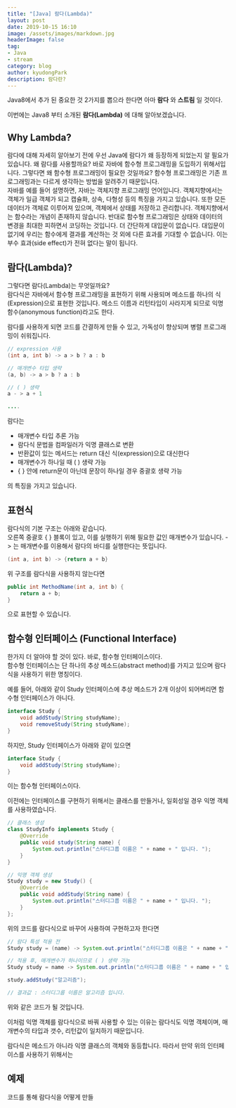 ```yaml
---
title: "[Java] 람다(Lambda)"
layout: post
date: 2019-10-15 16:10
image: /assets/images/markdown.jpg
headerImage: false
tag:
- Java
- stream
category: blog
author: kyudongPark
description: 람다란?
---
```


Java8에서 추가 된 중요한 것 2가지를 뽑으라 한다면 아마 **람다** 와 **스트림** 일 것이다. 

이번에는 Java8 부터 소개된 **람다(Lambda)** 에 대해 알아보겠습니다.  

## Why Lambda?

람다에 대해 자세히 알아보기 전에 우선 Java에 람다가 왜 등장하게 되었는지 알 필요가 있습니다. 왜 람다를 사용할까요? 바로 자바에 함수형 프로그래밍을 도입하기 위해서입니다. 
그렇다면 왜 함수형 프로그래밍이 필요한 것일까요? 함수형 프로그래밍은 기존 프로그래밍과는 다르게 생각하는 방법을 알려주기 때문입니다.  
자바를 예를 들어 설명하면, 자바는 객체지향 프로그래밍 언어입니다. 객체지향에서는 객체가 일급 객체가 되고 캡슐화, 상속, 다형성 등의 특징을 가지고 있습니다. 
또한 모든 데이터가 객체로 이루어져 있으며, 객체에서 상태를 저장하고 관리합니다. 객체지향에서는 함수라는 개념이 존재하지 않습니다. 반대로 함수형 프로그래밍은 상태와 데이터의 변경을 최대한 피하면서 코딩하는 것입니다. 더 간단하게 대입문이 없습니다. 
대입문이 없기에 우리는 함수에게 결과를 계산하는 것 외에 다른 효과를 기대할 수 없습니다.
이는 부수 효과(side effect)가 전혀 없다는 말이 됩니다.


## 람다(Lambda)?

그렇다면 람다(Lambda)는 무엇일까요?  
람다식은 자바에서 함수형 프로그래밍을 표현하기 위해 사용되며 메소드를 하나의 식(Expression)으로 표현한 것입니다. 메소드 이름과 리턴타입이 사라지게 되므로 익명함수(anonymous function)라고도 한다.

람다를 사용하게 되면 코드를 간결하게 만들 수 있고, 가독성이 향상되며 병렬 프로그래밍이 쉬워집니다. 

```java
// expression 사용 
(int a, int b) -> a > b ? a : b

// 매개변수 타입 생략 
(a, b) -> a > b ? a : b

// ( ) 생략
a - > a + 1

....
```

람다는 
* 매개변수 타입 추론 가능
* 람다식 문법을 컴파일러가 익명 클래스로 변환
* 반환값이 있는 메서드는 return 대신 식(expression)으로 대신한다
* 매개변수가 하나일 때 ( ) 생략 가능
* { } 안에 return문이 아닌데 문장이 하나일 경우 중괄호 생략 가능

의 특징을 가지고 있습니다.


## 표현식 

람다식의 기본 구조는 아래와 같습니다.   
오른쪽 중괄호 { } 블록이 있고, 이를 실행하기 위해 필요한 값인 매개변수가 있습니다. -> 는 매개변수를 이용해서 람다의 바디를 실행한다는 뜻입니다. 

```java
(int a, int b) -> {return a + b}
```

위 구조를 람다식을 사용하지 않는다면

```java
public int MethodName(int a, int b) {
    return a + b;
}
```
으로 표현할 수 있습니다. 


## 함수형 인터페이스 (Functional Interface)

한가지 더 알아야 할 것이 있다. 바로, 함수형 인터페이스이다.  
함수형 인터페이스는 단 하나의 추상 메소드(abstract method)를 가지고 있으며 람다식을 사용하기 위한 명칭이다. 

예를 들어, 아래와 같이 Study 인터페이스에 추상 메소드가 2개 이상이 되어버리면 함수형 인터페이스가 아니다. 

```java
interface Study {
    void addStudy(String studyName);
    void removeStudy(String studyName);
}
```

하지만, Study 인터페이스가 아래와 같이 있으면 
```java
interface Study {
    void addStudy(String studyName);
}
```

이는 함수형 인터페이스이다.  

이전에는 인터페이스를 구현하기 위해서는 클래스를 만들거나, 일회성일 경우 익명 객체를 사용하였습니다.

```java
// 클래스 생성
class StudyInfo implements Study {
    @Override
    public void study(String name) {
        System.out.println("스터디그룹 이름은 " + name + " 입니다. ");
    }
}

// 익명 객체 생성 
Study study = new Study() {
    @Override
    public void addStudy(String name) {
        System.out.println("스터디그룹 이름은 " + name + " 입니다. ");
    }
};
```

위의 코드를 람다식으로 바꾸어 사용하여 구현하고자 한다면

```java
// 람다 특성 적용 전 
Study study = (name) -> System.out.println("스터디그룹 이름은 " + name + " 입니다. ");

// 적용 후, 매개변수가 하나이므로 ( ) 생략 가능
Study study = name -> System.out.println("스터디그룹 이름은 " + name + " 입니다. ");

study.addStudy("알고리즘");

// 결과값 : 스터디그룹 이름은 알고리즘 입니다. 
```

위와 같은 코드가 될 것입니다. 

이처럼 익명 객체를 람다식으로 바꿔 사용할 수 있는 이유는 람다식도 익명 객체이며, 매개변수의 타입과 갯수, 리턴값이 일치하기 때문입니다. 

람다식은 메소드가 아니라 익명 클래스의 객체와 동등합니다. 
따라서 만약 위의 인터페이스를 사용하기 위해서는

## 예제

코드를 통해 람다식을 어떻게 만들 

